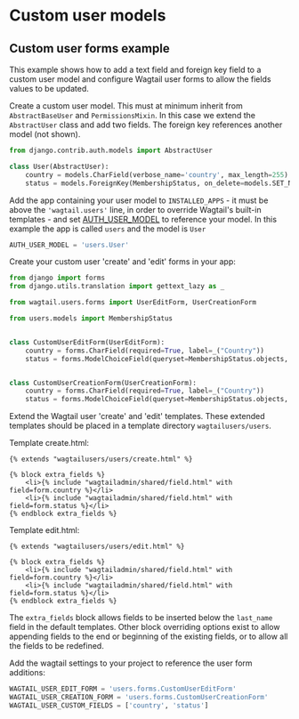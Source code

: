 # Custom user models

## Custom user forms example

This example shows how to add a text field and foreign key field to a custom user model
and configure Wagtail user forms to allow the fields values to be updated.

Create a custom user model. This must at minimum inherit from `AbstractBaseUser` and `PermissionsMixin`. In this case we extend the `AbstractUser` class and add two fields. The foreign key references another model (not shown).

```python
from django.contrib.auth.models import AbstractUser

class User(AbstractUser):
    country = models.CharField(verbose_name='country', max_length=255)
    status = models.ForeignKey(MembershipStatus, on_delete=models.SET_NULL, null=True, default=1)
```

Add the app containing your user model to `INSTALLED_APPS` - it must be above the `'wagtail.users'` line,
in order to override Wagtail's built-in templates - and set [AUTH_USER_MODEL](https://docs.djangoproject.com/en/stable/topics/auth/customizing/#substituting-a-custom-user-model) to reference
your model. In this example the app is called `users` and the model is `User`

```python
AUTH_USER_MODEL = 'users.User'
```

Create your custom user 'create' and 'edit' forms in your app:

```python
from django import forms
from django.utils.translation import gettext_lazy as _

from wagtail.users.forms import UserEditForm, UserCreationForm

from users.models import MembershipStatus


class CustomUserEditForm(UserEditForm):
    country = forms.CharField(required=True, label=_("Country"))
    status = forms.ModelChoiceField(queryset=MembershipStatus.objects, required=True, label=_("Status"))


class CustomUserCreationForm(UserCreationForm):
    country = forms.CharField(required=True, label=_("Country"))
    status = forms.ModelChoiceField(queryset=MembershipStatus.objects, required=True, label=_("Status"))
```

Extend the Wagtail user 'create' and 'edit' templates. These extended templates should be placed in a
template directory `wagtailusers/users`.

Template create.html:

```html+django
{% extends "wagtailusers/users/create.html" %}

{% block extra_fields %}
    <li>{% include "wagtailadmin/shared/field.html" with field=form.country %}</li>
    <li>{% include "wagtailadmin/shared/field.html" with field=form.status %}</li>
{% endblock extra_fields %}
```

Template edit.html:

```html+django
{% extends "wagtailusers/users/edit.html" %}

{% block extra_fields %}
    <li>{% include "wagtailadmin/shared/field.html" with field=form.country %}</li>
    <li>{% include "wagtailadmin/shared/field.html" with field=form.status %}</li>
{% endblock extra_fields %}
```

The `extra_fields` block allows fields to be inserted below the `last_name` field
in the default templates. Other block overriding options exist to allow appending
fields to the end or beginning of the existing fields, or to allow all the fields to
be redefined.

Add the wagtail settings to your project to reference the user form additions:

```python
WAGTAIL_USER_EDIT_FORM = 'users.forms.CustomUserEditForm'
WAGTAIL_USER_CREATION_FORM = 'users.forms.CustomUserCreationForm'
WAGTAIL_USER_CUSTOM_FIELDS = ['country', 'status']
```
